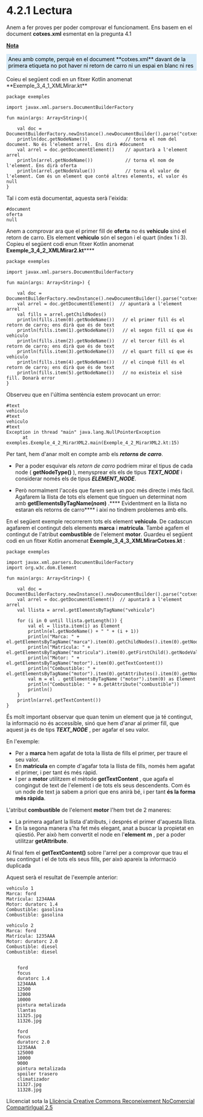 # 4.2.1 Lectura

Anem a fer proves per poder comprovar el funcionament. Ens basem en el
document **cotxes.xml** esmentat en la pregunta 4.1

**<u>Nota</u>**
<div style="background-color: #d6eaf8; color: black; padding: 5px;">
Aneu amb compte, perquè en el document **cotxes.xml** davant de la primera
etiqueta no pot haver ni retorn de carro ni un espai en blanc ni res
</div>
<p></p>
Coieu el següent codi en un fitxer Kotlin anomenat
**Exemple_3_4_1_XMLMirar.kt**
   
    
    package exemples
    
    import javax.xml.parsers.DocumentBuilderFactory
    
    fun main(args: Array<String>){
    
        val doc = DocumentBuilderFactory.newInstance().newDocumentBuilder().parse("cotxes.xml")
        println(doc.getNodeName())     			// torna el nom del document. No és l'element arrel. Ens dirà #document
        val arrel = doc.getDocumentElement()	// apuntarà a l'element arrel
        println(arrel.getNodeName())			// torna el nom de l'element. Ens dirà oferta
        println(arrel.getNodeValue())			// torna el valor de l'element. Com és un element que conté altres elements, el valor és null
    }

Tal i com està documentat, aquesta serà l'eixida:
```
#document  
oferta  
null
```
Anem a comprovar ara que el primer fill de **oferta** no és **vehiculo** sinó
el retorn de carro. Els element **vehiculo** són el segon i el quart (índex 1
i 3). Copieu el següent codi enun fitxer Kotlin anomenat
**Exemple_3_4_2_XMLMirar2.kt******
   
    
    package exemples
    
    import javax.xml.parsers.DocumentBuilderFactory
    
    fun main(args: Array<String>) {
    
        val doc = DocumentBuilderFactory.newInstance().newDocumentBuilder().parse("cotxes.xml")
        val arrel = doc.getDocumentElement()  // apuntarà a l'element arrel
        val fills = arrel.getChildNodes()
        println(fills.item(0).getNodeName())   // el primer fill és el retorn de carro; ens dirà que és de text
        println(fills.item(1).getNodeName())   // el segon fill sí que és vehiculo
        println(fills.item(2).getNodeName())   // el tercer fill és el retorn de carro; ens dirà que és de text
        println(fills.item(3).getNodeName())   // el quart fill sí que és vehiculo
        println(fills.item(4).getNodeName())   // el cinquè fill és el retorn de carro; ens dirà que és de text
        println(fills.item(5).getNodeName())   // no existeix el sisè fill. Donarà error
    }

Observeu que en l'última sentència estem provocant un error:
```
#text  
vehiculo  
#text  
vehiculo  
#text  
Exception in thread "main" java.lang.NullPointerException  
      at exemples.Exemple_4_2_MirarXML2.main(Exemple_4_2_MirarXML2.kt:15)
```
Per tant, hem d'anar molt en compte amb els _**retorns de carro**_.

  * Per a poder esquivar els _retorn de carro_ podríem mirar el tipus de cada node ( **getNodeType()** ), menysprear els els de tipus  _**TEXT_NODE**_ i considerar només els de tipus  _**ELEMENT_NODE**_.

  * Però normalment l'accés que farem serà un poc més directe i més fàcil. Agafarem la llista de tots els element que tinguen un determinat nom amb **getElementsByTagName(_nom_)** .**** Evidentment en la llista no estaran els retorns de carro**** i així no tindrem problemes amb ells.

En el següent exemple recorrerem tots els element **vehiculo**. De cadascun
agafarem el contingut dels elements **marca** i **matricula**. També agafem el
contingut de l'atribut **combustible** de l'element **motor**. Guardeu el
següent codi en un fitxer Kotlin anomenat **Exemple_3_4_3_XMLMirarCotxes.kt**
:

    
    
    package exemples
    
    import javax.xml.parsers.DocumentBuilderFactory
    import org.w3c.dom.Element
    
    fun main(args: Array<String>) {
    
        val doc = DocumentBuilderFactory.newInstance().newDocumentBuilder().parse("cotxes.xml")
        val arrel = doc.getDocumentElement()  // apuntarà a l'element arrel
        val llista = arrel.getElementsByTagName("vehiculo")
    
        for (i in 0 until llista.getLength()) {
            val el = llista.item(i) as Element
            println(el.getNodeName() + " " + (i + 1))
            println("Marca: " + el.getElementsByTagName("marca").item(0).getChildNodes().item(0).getNodeValue())
            println("Matrícula: " + el.getElementsByTagName("matricula").item(0).getFirstChild().getNodeValue())
            println("Motor: " + el.getElementsByTagName("motor").item(0).getTextContent())
            println("Combustible: " + el.getElementsByTagName("motor").item(0).getAttributes().item(0).getNodeValue())
            val m = el . getElementsByTagName ("motor").item(0) as Element
            println("Combustible: " + m.getAttribute("combustible"))
            println()
        }
        println(arrel.getTextContent())
    }

És molt important observar que quan tenim un element que ja té contingut, la
informació no és accessible, sinó que hem d'anar al primer fill, que aquest ja
és de tips  _**TEXT_NODE**_ , per agafar el seu valor.

En l'exemple:

  * Per a **marca** hem agafat de tota la llista de fills el primer, per traure el seu valor.
  * En **matricula** en compte d'agafar tota la llista de fills, només hem agafat el primer, i per tant és més ràpid.
  * I per a **motor** utilitzem el mètode **getTextContent** , que agafa el congingut de text de l'element i de tots els seus descendents. Com és un node de text ja sabem a priori que ens anirà bé, i per tant **és la forma més ràpida**.

L'atribut **combustible** de l'element **motor** l'hem tret de 2 maneres:

  * La primera agafant la llista d'atributs, i després el primer d'aquesta llista.
  * En la segona manera s'ha fet més elegant, anat a buscar la propietat en qüestió. Per això hem convertit el node en l'**element** **m** , per a poder utilitzar **getAttribute**.

Al final fem el **getTextContent()** sobre l'arrel per a comprovar que trau el
seu contingut i el de tots els seus fills, per això apareix la informació
duplicada

Aquest serà el resultat de l'exemple anterior:
```
vehiculo 1  
Marca: ford  
Matrícula: 1234AAA  
Motor: duratorc 1.4  
Combustible: gasolina  
Combustible: gasolina  
  
vehiculo 2  
Marca: ford  
Matrícula: 1235AAA  
Motor: duratorc 2.0  
Combustible: diesel  
Combustible: diesel  
  
    
    ford  
    focus  
    duratorc 1.4  
    1234AAA  
    12500  
    12000  
    10000  
    pintura metalizada  
    llantas  
    11325.jpg  
    11326.jpg  
  
    ford  
    focus  
    duratorc 2.0  
    1235AAA  
    125000  
    10000  
    9000  
    pintura metalizada  
    spoiler trasero  
    climatizador  
    11327.jpg  
    11328.jpg  
```  
  

Llicenciat sota la  [Llicència Creative Commons Reconeixement NoComercial
CompartirIgual 2.5](http://creativecommons.org/licenses/by-nc-sa/2.5/)

